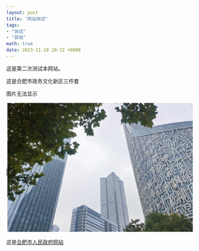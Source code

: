 ```yaml
---
layout: post
title: "网站测试"
tags: 
- "测试"
- "其他"
math: true
date: 2023-11-10 20:32 +0800
---
```

这是第二次测试本网站。

这是合肥市政务文化新区三件套

图片无法显示

![gif](../assets/img/ceshi001.jpg)

这是[合肥市人民政府网站](https://www.hefei.gov.cn/)
